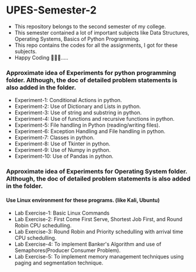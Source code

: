 # UPES-Semester-2
- This repository belongs to the second semester of my college.
- This semester contained a lot of important subjects like Data Structures, Operating Systems, Basics of Python Programming.
- This repo contains the codes for all the assignments, I got for these subjects.
- Happy Coding 🧑🏻‍💻.....



### Approximate idea of Experiments for python programming folder. Although, the doc of detailed problem statements is also added in the folder.
- Experiment-1: Conditional Actions in python.
- Experiment-2: Use of Dictionary and Lists in python.
- Experiment-3: Use of string and substring in python.
- Experiment-4: Use of functions and recursive functions in python.
- Experiment-5: File handling in Python (reading/writing files).
- Experiment-6: Exception Handling and File handling in python.
- Experiment-7: Classes in python.
- Experiment-8: Use of Tkinter in python.
- Experiment-9: Use of Numpy in python.
- Experiment-10: Use of Pandas in python.


### Approximate idea of Experiments for Operating System folder. Although, the doc of detailed problem statements is also added in the folder.
#### Use Linux environment for these programs. (like Kali, Ubuntu)
- Lab Exercise-1: Basic Linux Commands
- Lab Exercise-2: First Come First Serve, Shortest Job First, and Round Robin CPU schedulling.
- Lab Exercise-3: Round Robin and Priority schedulling with arrival time CPU schedulling.
- Lab Exercise-4: To implement Banker's Algorithm and use of Semaphores(Producer Consumer Problem).
- Lab Exercise-5: To implement memory management techniques using paging and segmentation technique.



